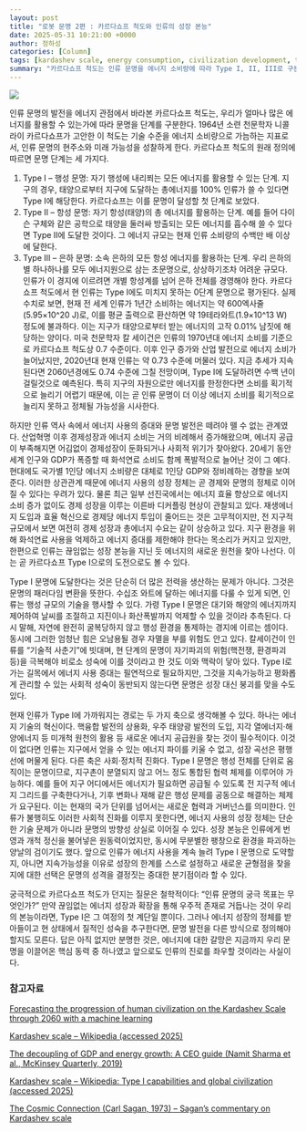 ```yaml
---
layout: post
title: "로봇 문명 2편 : 카르다쇼프 척도와 인류의 성장 본능"
date: 2025-05-31 10:21:00 +0000
author: 정하성
categories: [Column]
tags: [kardashev scale, energy consumption, civilization development, type i civilization, technological advancement, sustainable growth, future of humanity]
summary: "카르다쇼프 척도는 인류 문명을 에너지 소비량에 따라 Type I, II, III로 구분하여 문명의 발전 단계를 제시합니다. 현재 인류는 Type I에도 도달하지 못했으며, 에너지 효율 향상과 재생에너지 도입으로 진전을 이루고 있지만 Type I 문명에 도달하려면 수백 년이 걸릴 것으로 예상됩니다. 에너지 사용의 증가와 기술 혁신이 필수적이지만, 지속 가능한 사회적 진화가 동반되지 않으면 문명의 붕괴 위험도 존재합니다. 궁극적으로, 인류 문명의 목표와 방향성에 대한 철학적 질문이 제기됩니다."
---
```


![](https://haseong.github.io/assets/images/posts/2044f32e7b6080aca107c6969513f7c8.jpg)

인류 문명의 발전을 에너지 관점에서 바라본 카르다쇼프 척도는, 우리가 얼마나 많은 에너지를 활용할 수 있는가에 따라 문명을 단계를 구분한다. 1964년 소련 천문학자 니콜라이 카르다쇼프가 고안한 이 척도는 기술 수준을 에너지 소비량으로 가늠하는 지표로서, 인류 문명의 현주소와 미래 가능성을 성찰하게 한다. 카르다쇼프 척도의 원래 정의에 따르면 문명 단계는 세 가지다.

1. Type I – 행성 문명: 자기 행성에 내리쬐는 모든 에너지를 활용할 수 있는 단계. 지구의 경우, 태양으로부터 지구에 도달하는 총에너지를 100% 인류가 쓸 수 있다면 Type I에 해당한다. 카르다쇼프는 이를 문명이 달성할 첫 단계로 보았다.
1. Type II – 항성 문명: 자기 항성(태양)의 총 에너지를 활용하는 단계. 예를 들어 다이슨 구체와 같은 공학으로 태양을 둘러싸 방출되는 모든 에너지를 흡수해 쓸 수 있다면 Type II에 도달한 것이다. 그 에너지 규모는 현재 인류 소비량의 수백만 배 이상에 달한다.
1. Type III – 은하 문명: 소속 은하의 모든 항성 에너지를 활용하는 단계. 우리 은하의 별 하나하나를 모두 에너지원으로 삼는 초문명으로, 상상하기조차 어려운 규모다. 인류가 이 경지에 이르려면 개별 항성계를 넘어 은하 전체를 경영해야 한다.
카르다쇼프 척도에서 현 인류는 Type I에도 미치지 못하는 0단계 문명으로 평가된다. 실제 수치로 보면, 현재 전 세계 인류가 1년간 소비하는 에너지는 약 600엑사줄(5.95×10^20 J)로, 이를 평균 출력으로 환산하면 약 19테라와트(1.9×10^13 W) 정도에 불과하다. 이는 지구가 태양으로부터 받는 에너지의 고작 0.01% 남짓에 해당하는 양이다. 미국 천문학자 칼 세이건은 인류의 1970년대 에너지 소비를 기준으로 카르다쇼프 척도상 0.7 수준이다. 이후 인구 증가와 산업 발전으로 에너지 소비가 늘어났지만, 2020년대 현재 인류는 약 0.73 수준에 머물러 있다. 지금 추세가 지속된다면 2060년경에도 0.74 수준에 그칠 전망이며, Type I에 도달하려면 수백 년이 걸릴것으로 예측된다. 특히 지구의 자원으로만 에너지를 한정한다면 소비를 획기적으로 늘리기 어렵기 때문에, 이는 곧 인류 문명이 더 이상 에너지 소비를 획기적으로 늘리지 못하고 정체될 가능성을 시사한다.

하지만 인류 역사 속에서 에너지 사용의 증대와 문명 발전은 떼려야 뗄 수 없는 관계였다. 산업혁명 이후 경제성장과 에너지 소비는 거의 비례해서 증가해왔으며, 에너지 공급이 부족해지면 어김없이 경제성장이 둔화되거나 사회적 위기가 찾아왔다. 20세기 동안 세계 인구와 GDP가 폭증할 때 화석연료 소비도 함께 폭발적으로 늘어난 것이 그 예다. 현대에도 국가별 1인당 에너지 소비량은 대체로 1인당 GDP와 정비례하는 경향을 보여준다. 이러한 상관관계 때문에 에너지 사용의 성장 정체는 곧 경제와 문명의 정체로 이어질 수 있다는 우려가 있다. 물론 최근 일부 선진국에서는 에너지 효율 향상으로 에너지 소비 증가 없이도 경제 성장을 이루는 이른바 디커플링 현상이 관찰되고 있다. 재생에너지 도입과 효율 혁신으로 경제당 에너지 투입이 줄어드는 것은 고무적이지만, 전 지구적 규모에서 보면 여전히 경제 성장과 총에너지 수요는 같이 상승하고 있다. 지구 환경을 위해 화석연료 사용을 억제하고 에너지 증대를 제한해야 한다는 목소리가 커지고 있지만, 한편으로 인류는 끊임없는 성장 본능을 지닌 듯 에너지의 새로운 원천을 찾아 나선다. 이는 곧 카르다쇼프 Type I으로의 도전으로도 볼 수 있다.

Type I 문명에 도달한다는 것은 단순히 더 많은 전력을 생산하는 문제가 아니다. 그것은 문명의 패러다임 변환을 뜻한다. 수십조 와트에 달하는 에너지를 다룰 수 있게 되면, 인류는 행성 규모의 기술을 행사할 수 있다. 가령 Type I 문명은 대기와 해양의 에너지까지 제어하여 날씨를 조절하고 지진이나 화산폭발까지 억제할 수 있을 것이라 추측된다. 다시 말해, 자연에 완전히 굴복당하지 않고 행성 환경을 통제하는 경지에 이르는 셈이다. 동시에 그러한 엄청난 힘은 오남용될 경우 자멸을 부를 위험도 안고 있다. 칼세이건이 인류를 “기술적 사춘기”에 빗대며, 현 단계의 문명이 자기파괴의 위험(핵전쟁, 환경파괴 등)을 극복해야 비로소 성숙에 이를 것이라고 한 것도 이와 맥락이 닿아 있다. Type I로 가는 길목에서 에너지 사용 증대는 필연적으로 필요하지만, 그것을 지속가능하고 평화롭게 관리할 수 있는 사회적 성숙이 동반되지 않는다면 문명은 성장 대신 붕괴를 맞을 수도 있다.

현재 인류가 Type I에 가까워지는 경로는 두 가지 축으로 생각해볼 수 있다. 하나는 에너지 기술의 혁신이다. 핵융합 발전의 상용화, 우주 태양광 발전의 도입, 지각 열에너지·해양에너지 등 미개척 원천의 활용 등 새로운 에너지 공급원을 찾는 것이 필수적이다. 이것이 없다면 인류는 지구에서 얻을 수 있는 에너지 파이를 키울 수 없고, 성장 곡선은 평행선에 머물게 된다. 다른 축은 사회·정치적 진화다. Type I 문명은 행성 전체를 단위로 움직이는 문명이므로, 지구촌이 분열되지 않고 어느 정도 통합된 협력 체제를 이루어야 가능하다. 예를 들어 지구 어디에서든 에너지가 필요하면 공급될 수 있도록 전 지구적 에너지 그리드를 구축한다거나, 기후 변화나 재해 같은 행성 문제를 공동으로 해결하는 체제가 요구된다. 이는 현재의 국가 단위를 넘어서는 새로운 협력과 거버넌스를 의미한다. 인류가 불행히도 이러한 사회적 진화를 이루지 못한다면, 에너지 사용의 성장 정체는 단순한 기술 문제가 아니라 문명의 방향성 상실로 이어질 수 있다. 성장 본능은 인류에게 번영과 개척 정신을 불어넣은 원동력이었지만, 동시에 무분별한 팽창으로 환경을 파괴하는 양날의 검이기도 했다. 앞으로 인류가 에너지 사용을 계속 늘려 Type I 문명으로 도약할지, 아니면 지속가능성을 이유로 성장의 한계를 스스로 설정하고 새로운 균형점을 찾을지에 대한 선택은 문명의 성격을 결정짓는 중대한 분기점이라 할 수 있다.

궁극적으로 카르다쇼프 척도가 던지는 질문은 철학적이다: “인류 문명의 궁극 목표는 무엇인가?” 만약 끊임없는 에너지 성장과 확장을 통해 우주적 존재로 거듭나는 것이 우리의 본능이라면, Type I은 그 여정의 첫 계단일 뿐이다. 그러나 에너지 성장의 정체를 받아들이고 현 상태에서 질적인 성숙을 추구한다면, 문명 발전을 다른 방식으로 정의해야 할지도 모른다. 답은 아직 없지만 분명한 것은, 에너지에 대한 갈망은 지금까지 우리 문명을 이끌어온 핵심 동력 중 하나였고 앞으로도 인류의 진로를 좌우할 것이라는 사실이다.

### 참고자료

[Forecasting the progression of human civilization on the Kardashev Scale through 2060 with a machine learning](https://www.nature.com/articles/s41598-023-38351-y)

[Kardashev scale – Wikipedia (accessed 2025)](https://en.wikipedia.org/wiki/Kardashev_scale)

[The decoupling of GDP and energy growth: A CEO guide (Namit Sharma et al., McKinsey Quarterly, 2019)](https://www.mckinsey.com/capabilities/sustainability/our-insights/the-decoupling-of-gdp-and-energy-growth-a-ceo-guide)

[Kardashev scale – Wikipedia: Type I capabilities and global civilization (accessed 2025)](https://en.wikipedia.org/wiki/Kardashev_scale)

[The Cosmic Connection (Carl Sagan, 1973) – Sagan’s commentary on Kardashev scale](https://archive.org/details/cosmicconnection00saga)

